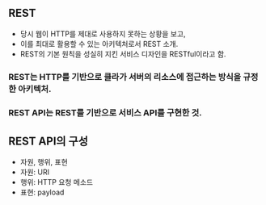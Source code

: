 ## REST
- 당시 웹이 HTTP를 제대로 사용하지 못하는 상황을 보고,
- 이를 최대로 활용할 수 있는 아키텍처로서 REST 소개.
- REST의 기본 원칙을 성실히 지킨 서비스 디자인을 RESTful이라고 함.
### REST는 HTTP를 기반으로 클라가 서버의 리소스에 접근하는 방식을 규정한 아키텍처.
### REST API는 REST를 기반으로 서비스 API를 구현한 것.

## REST API의 구성
- 자원, 행위, 표현
- 자원: URI
- 행위: HTTP 요청 메소드
- 표현: payload